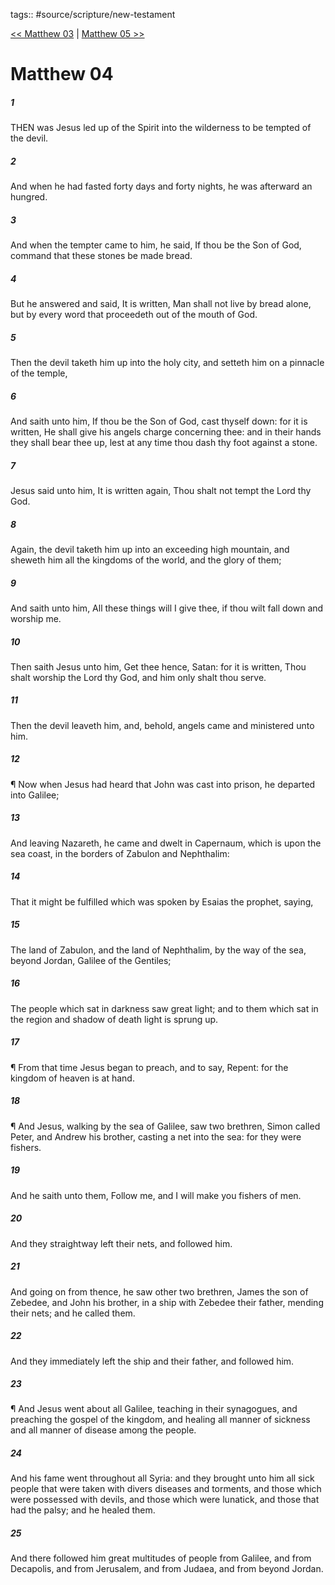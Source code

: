 tags:: #source/scripture/new-testament

[<< Matthew 03](/new-testament/01_Matthew/Matthew_03.md) | [Matthew 05 >>](/new-testament/01_Matthew/Matthew_05.md)

# Matthew 04

##### 1

THEN was Jesus led up of the Spirit into the wilderness to be tempted of the devil.

##### 2

And when he had fasted forty days and forty nights, he was afterward an hungred.

##### 3

And when the tempter came to him, he said, If thou be the Son of God, command that these stones be made bread.

##### 4

But he answered and said, It is written, Man shall not live by bread alone, but by every word that proceedeth out of the mouth of God.

##### 5

Then the devil taketh him up into the holy city, and setteth him on a pinnacle of the temple,

##### 6

And saith unto him, If thou be the Son of God, cast thyself down: for it is written, He shall give his angels charge concerning thee: and in their hands they shall bear thee up, lest at any time thou dash thy foot against a stone.

##### 7

Jesus said unto him, It is written again, Thou shalt not tempt the Lord thy God.

##### 8

Again, the devil taketh him up into an exceeding high mountain, and sheweth him all the kingdoms of the world, and the glory of them;

##### 9

And saith unto him, All these things will I give thee, if thou wilt fall down and worship me.

##### 10

Then saith Jesus unto him, Get thee hence, Satan: for it is written, Thou shalt worship the Lord thy God, and him only shalt thou serve.

##### 11

Then the devil leaveth him, and, behold, angels came and ministered unto him.

##### 12

¶ Now when Jesus had heard that John was cast into prison, he departed into Galilee;

##### 13

And leaving Nazareth, he came and dwelt in Capernaum, which is upon the sea coast, in the borders of Zabulon and Nephthalim:

##### 14

That it might be fulfilled which was spoken by Esaias the prophet, saying,

##### 15

The land of Zabulon, and the land of Nephthalim, by the way of the sea, beyond Jordan, Galilee of the Gentiles;

##### 16

The people which sat in darkness saw great light; and to them which sat in the region and shadow of death light is sprung up.

##### 17

¶ From that time Jesus began to preach, and to say, Repent: for the kingdom of heaven is at hand.

##### 18

¶ And Jesus, walking by the sea of Galilee, saw two brethren, Simon called Peter, and Andrew his brother, casting a net into the sea: for they were fishers.

##### 19

And he saith unto them, Follow me, and I will make you fishers of men.

##### 20

And they straightway left their nets, and followed him.

##### 21

And going on from thence, he saw other two brethren, James the son of Zebedee, and John his brother, in a ship with Zebedee their father, mending their nets; and he called them.

##### 22

And they immediately left the ship and their father, and followed him.

##### 23

¶ And Jesus went about all Galilee, teaching in their synagogues, and preaching the gospel of the kingdom, and healing all manner of sickness and all manner of disease among the people.

##### 24

And his fame went throughout all Syria: and they brought unto him all sick people that were taken with divers diseases and torments, and those which were possessed with devils, and those which were lunatick, and those that had the palsy; and he healed them.

##### 25

And there followed him great multitudes of people from Galilee, and from Decapolis, and from Jerusalem, and from Judaea, and from beyond Jordan.
